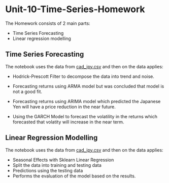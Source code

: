 # Unit-10-Time-Series-Homework
The Homework consists of 2 main parts:
- Time Series Forecasting
- Linear regression modelling


## Time Series Forecasting

The notebook uses the data from [cad_jpy.csv](cad_jpy.csv) and then on the data applies:
- Hodrick-Prescott Filter to decompose the data into trend and noise.

- Forecasting returns using ARMA model but was concluded that model is not a good fit.

- Forecasting returns using ARIMA model which predicted the Japanese Yen will have a price reduction in the near future.

- Using the GARCH Model to forecast the volatility in the returns which forecasted that volatity will increase in the near term.

## Linear Regression Modelling

The notebook uses the data from [cad_jpy.csv](cad_jpy.csv) and then on the data applies:

- Seasonal Effects with Sklearn Linear Regression
- Split the data into training and testing data
- Predictions using the testing data
- Performs the evaluation of the model based on the results.


